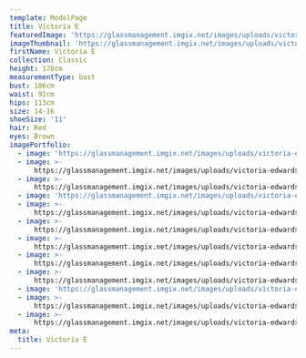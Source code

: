 ```yaml
---
template: ModelPage
title: Victoria E
featuredImage: 'https://glassmanagement.imgix.net/images/uploads/victoria-edwards-white.jpg'
imageThumbnail: 'https://glassmanagement.imgix.net/images/uploads/victoria-edwards-c.jpg'
firstName: Victoria E
collection: Classic
height: 178cm
measurementType: bust
bust: 106cm
waist: 91cm
hips: 113cm
size: 14-16
shoeSize: '11'
hair: Red
eyes: Brown
imagePortfolio:
  - image: 'https://glassmanagement.imgix.net/images/uploads/victoria-edwards-d.jpg'
  - image: >-
      https://glassmanagement.imgix.net/images/uploads/victoria-edwards-white.jpg
  - image: >-
      https://glassmanagement.imgix.net/images/uploads/victoria-edwards-guitar.jpg
  - image: 'https://glassmanagement.imgix.net/images/uploads/victoria-edwards-a.jpg'
  - image: >-
      https://glassmanagement.imgix.net/images/uploads/victoria-edwards-sydney-2.jpg
  - image: >-
      https://glassmanagement.imgix.net/images/uploads/victoria-edwards-banner-2.jpg
  - image: >-
      https://glassmanagement.imgix.net/images/uploads/victoria-edwards-bell-st-mall-toowoomba-2012.jpg
  - image: >-
      https://glassmanagement.imgix.net/images/uploads/victoria-edwards-full-length.jpg
  - image: >-
      https://glassmanagement.imgix.net/images/uploads/victoria-edwards-twba-ruthven-st-2012.jpg
  - image: 'https://glassmanagement.imgix.net/images/uploads/victoria-edwards-bw-2.jpg'
  - image: >-
      https://glassmanagement.imgix.net/images/uploads/victoria-edwards-tamworth.jpg
  - image: >-
      https://glassmanagement.imgix.net/images/uploads/victoria-edwards-headshot.jpg
meta:
  title: Victoria E
---
```


